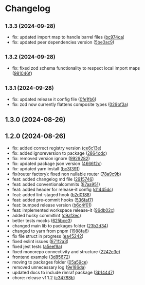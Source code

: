 # Changelog

## <small>1.3.3 (2024-09-28)</small>

* fix: updated import map to handle barrel files ([bc974ca](https://github.com/KevinEdry/nestjs-trpc/commit/bc974ca))
* fix: updated peer dependencies version ([5be3ac9](https://github.com/KevinEdry/nestjs-trpc/commit/5be3ac9))

## <small>1.3.2 (2024-09-28)</small>

* fix: fixed zod schema functionality to respect local import maps ([981046f](https://github.com/KevinEdry/nestjs-trpc/commit/981046f))

## <small>1.3.1 (2024-09-28)</small>

* fix: updated release it config file ([0fe1fb6](https://github.com/KevinEdry/nestjs-trpc/commit/0fe1fb6))
* fix: zod now currently flattens composite types ([029bf3a](https://github.com/KevinEdry/nestjs-trpc/commit/029bf3a))

## 1.3.0 (2024-08-26)

## 1.2.0 (2024-08-26)

* fix: added correct registry version ([ce6c13e](https://github.com/KevinEdry/nestjs-trpc/commit/ce6c13e))
* fix: added ignoreversion to package ([2864cdc](https://github.com/KevinEdry/nestjs-trpc/commit/2864cdc))
* fix: removed version ignore ([9929282](https://github.com/KevinEdry/nestjs-trpc/commit/9929282))
* fix: updated package json version ([4666f2c](https://github.com/KevinEdry/nestjs-trpc/commit/4666f2c))
* fix: updated yarn install ([bc3f391](https://github.com/KevinEdry/nestjs-trpc/commit/bc3f391))
* fix(router factory): fixed non nullable router ([78a9c9b](https://github.com/KevinEdry/nestjs-trpc/commit/78a9c9b))
* feat: added changelog md file ([2915746](https://github.com/KevinEdry/nestjs-trpc/commit/2915746))
* feat: added conventionalcommits ([87aa951](https://github.com/KevinEdry/nestjs-trpc/commit/87aa951))
* feat: added header for release-it config ([d1445dc](https://github.com/KevinEdry/nestjs-trpc/commit/d1445dc))
* feat: added lint-staged hook ([b2d0188](https://github.com/KevinEdry/nestjs-trpc/commit/b2d0188))
* feat: added pre-commit hooks ([536faf7](https://github.com/KevinEdry/nestjs-trpc/commit/536faf7))
* feat: bumped release version ([b6c4f01](https://github.com/KevinEdry/nestjs-trpc/commit/b6c4f01))
* feat: implemented workspace release-it ([96db02c](https://github.com/KevinEdry/nestjs-trpc/commit/96db02c))
* added husky commitlint ([c9af3ec](https://github.com/KevinEdry/nestjs-trpc/commit/c9af3ec))
* better tests mocks ([625bce3](https://github.com/KevinEdry/nestjs-trpc/commit/625bce3))
* changed main lib to packages folder ([23b2d34](https://github.com/KevinEdry/nestjs-trpc/commit/23b2d34))
* changed to yarn from pnpm ([1988fa6](https://github.com/KevinEdry/nestjs-trpc/commit/1988fa6))
* fix file struct in progress ([ea45242](https://github.com/KevinEdry/nestjs-trpc/commit/ea45242))
* fixed eslint issues ([871f2a3](https://github.com/KevinEdry/nestjs-trpc/commit/871f2a3))
* fixed jest tests ([a5eef9a](https://github.com/KevinEdry/nestjs-trpc/commit/a5eef9a))
* fixed monorepo connectivity and structure ([2242e3e](https://github.com/KevinEdry/nestjs-trpc/commit/2242e3e))
* frontend example ([3d85672](https://github.com/KevinEdry/nestjs-trpc/commit/3d85672))
* moving to packages folder ([05a59ce](https://github.com/KevinEdry/nestjs-trpc/commit/05a59ce))
* removed unnecessary log ([9e186da](https://github.com/KevinEdry/nestjs-trpc/commit/9e186da))
* updated docs to include rimraf package ([3b14447](https://github.com/KevinEdry/nestjs-trpc/commit/3b14447))
* chore: release v1.1.2 ([c34788b](https://github.com/KevinEdry/nestjs-trpc/commit/c34788b))

